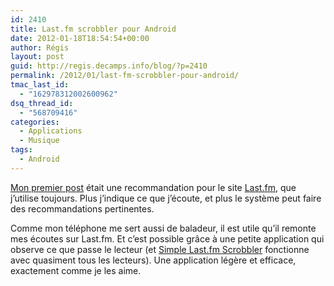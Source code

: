 ```yaml
---
id: 2410
title: Last.fm scrobbler pour Android
date: 2012-01-18T18:54:54+00:00
author: Régis
layout: post
guid: http://regis.decamps.info/blog/?p=2410
permalink: /2012/01/last-fm-scrobbler-pour-android/
tmac_last_id:
  - "162978312002600962"
dsq_thread_id:
  - "568709416"
categories:
  - Applications
  - Musique
tags:
  - Android
---
```

[Mon premier post](http://regis.decamps.info/blog/2005/06/audio-scrobbler/) était une recommandation pour le site [Last.fm](http://www.lastfm.fr/), que j&rsquo;utilise toujours. Plus j&rsquo;indique ce que j&rsquo;écoute, et plus le système peut faire des recommandations pertinentes.

Comme mon téléphone me sert aussi de baladeur, il est utile qu&rsquo;il remonte mes écoutes sur Last.fm. Et c&rsquo;est possible grâce à une petite application qui observe ce que passe le lecteur (et [Simple Last.fm Scrobbler](https://market.android.com/details?id=com.adam.aslfms) fonctionne avec quasiment tous les lecteurs). Une application légère et efficace, exactement comme je les aime.
